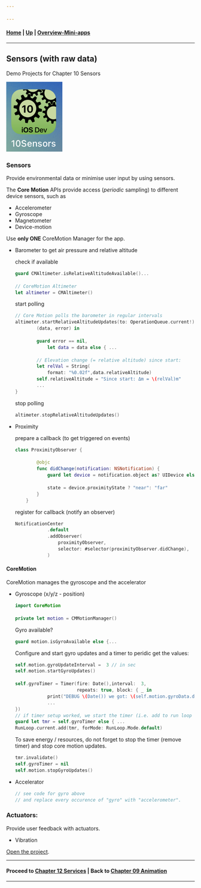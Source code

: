 ```yaml
---

---
```

#### [Home](../../README.md) | [Up](../README.md) | [Overview-Mini-apps](../../demo-apps.md)

---





## Sensors (with raw data)


Demo Projects for Chapter 10 Sensors 

![](screenshots/10-Sensors.png)


### Sensors

Provide environmental data or minimise user input by using sensors. 

The **Core Motion** APIs provide access (*periodic* sampling) to different device sensors, such as 

* Accelerometer
* Gyroscope
* Magnetometer
* Device-motion


Use **only ONE** CoreMotion Manager for the app.

* Barometer to get air pressure and relative altitude


	check if available
	
	```swift
	guard CMAltimeter.isRelativeAltitudeAvailable()...
	
	// CoreMotion Altimeter
	let altimeter = CMAltimeter()
	```
	
	start polling
	
	```swift
	// Core Motion polls the barometer in regular intervals
	altimeter.startRelativeAltitudeUpdates(to: OperationQueue.current!) {
            (data, error) in
	
			guard error == nil,
        		let data = data else { ...
	
			// Elevation change (= relative altitude) since start:
            let relVal = String(
                format: "%0.02f",data.relativeAltitude)
            self.relativeAltitude = "Since start: Δm = \(relVal)m"
			...
	}
	```
	
	stop polling
	
	```swift
	altimeter.stopRelativeAltitudeUpdates()
	```
	
* Proximity


	prepare a callback (to get triggered on events)
	
	```swift
	class ProximityObserver {
	        
	        @objc
	        func didChange(notification: NSNotification) {
	            guard let device = notification.object as? UIDevice else { return }
							            
	            state = device.proximityState ? "near": "far"
	        }
	    }
	```


	register for callback (notify an observer)
	
	```swift
	NotificationCenter
	            .default
	            .addObserver(
	                proximityObserver,  
	                selector: #selector(proximityObserver.didChange), 	                name: UIDevice.proximityStateDidChangeNotification, 	                object: UIDevice.current
	            )
	```


#### CoreMotion

CoreMotion manages the gyroscope and the accelerator

* Gyroscope (x/y/z - position)

	```swift
	import CoreMotion

	private let motion = CMMotionManager()
	```

	Gyro available?

	```swift
	guard motion.isGyroAvailable else {...  
	```
	
		
	Configure and start gyro updates and a timer to peridic get the values:

	```swift
	self.motion.gyroUpdateInterval =  3 // in sec
   self.motion.startGyroUpdates()
	
	self.gyroTimer = Timer(fire: Date(),interval:  3,
	                       repeats: true, block: { _ in
	            print("DEBUG \(Date()) we got: \(self.motion.gyroData.debugDescription)")
	            ...
	})
	// if timer setup worked, we start the timer (i.e. add to run loop of current thread
	guard let tmr = self.gyroTimer else { ...
	RunLoop.current.add(tmr, forMode: RunLoop.Mode.default)
	```

	To save energy / resources, do not forget to stop the timer (remove timer) and stop core motion updates.
	
	```swift
	tmr.invalidate()
	self.gyroTimer = nil
	self.motion.stopGyroUpdates()
	```

* Accelerator

	```swift
	// see code for gyro above 
	// and replace every occurence of "gyro" with "accelerometer".
	``` 
### Actuators: 

Provide user feedback with actuators.

* Vibration



[Open the project](./omd-ios-devel-chapter-10-Sensors.xcodeproj).

---
#### Proceed to [Chapter 12 Services](../../chapter-12-services/README.md) | Back to [Chapter 09 Animation](../../chapter-09-animation/README.md)

---